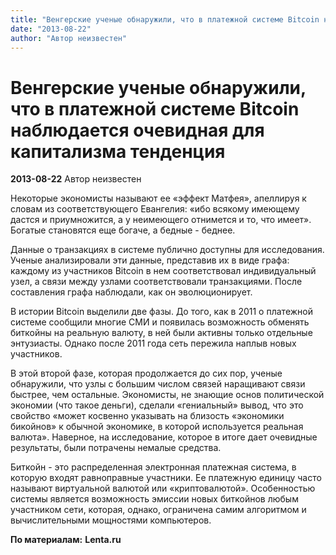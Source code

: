 ```yaml
---
title: "Венгерские ученые обнаружили, что в платежной системе Bitcoin наблюдается очевидная для капитализма тенденция"
date: "2013-08-22"
author: "Автор неизвестен"
---
```


# Венгерские ученые обнаружили, что в платежной системе Bitcoin наблюдается очевидная для капитализма тенденция

**2013-08-22** Автор неизвестен

Некоторые экономисты называют ее «эффект Матфея», апеллируя к словам из соответствующего Евангелия: «ибо всякому имеющему дастся и приумножится, а у неимеющего отнимется и то, что имеет». Богатые становятся еще богаче, а бедные - беднее.

Данные о транзакциях в системе публично доступны для исследования. Ученые анализировали эти данные, представив их в виде графа: каждому из участников Bitcoin в нем соответствовал индивидуальный узел, а связи между узлами соответствовали транзакциями. После составления графа наблюдали, как он эволюционирует.

В истории Bitcoin выделили две фазы. До того, как в 2011 о платежной системе сообщили многие СМИ и появилась возможность обменять биткойны на реальную валюту, в ней были активны только отдельные энтузиасты. Однако после 2011 года сеть пережила наплыв новых участников.

В этой второй фазе, которая продолжается до сих пор, ученые обнаружили, что узлы с большим числом связей наращивают связи быстрее, чем остальные. Экономисты, не знающие основ политической экономии (что такое деньги), сделали «гениальный» вывод, что это свойство «может косвенно указывать на близость «экономики бикойнов» к обычной экономике, в которой используется реальная валюта». Наверное, на исследование, которое в итоге дает очевидные результаты, были потрачены немалые средства.

Биткойн - это распределенная электронная платежная система, в которую входят равноправные участники. Ее платежную единицу часто называют виртуальной валютой или «криптовалютой». Особенностью системы является возможность эмиссии новых биткойнов любым участником сети, которая, однако, ограничена самим алгоритмом и вычислительными мощностями компьютеров.

**По материалам:** **Lenta.ru**